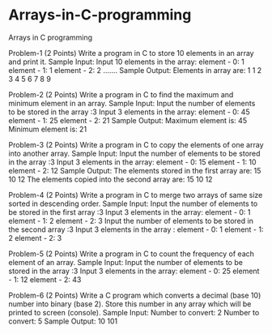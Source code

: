 # Arrays-in-C-programming
Arrays in C programming

Problem-1 (2 Points)
Write a program in C to store 10 elements in an array and print it.
Sample Input: Input 10 elements in the array: element - 0: 1 element - 1: 1 element - 2: 2
....... Sample Output: Elements in array are: 1 1 2 3 4 5 6 7 8 9

Problem-2 (2 Points)
Write a program in C to find the maximum and minimum element in an array.
Sample Input: Input the number of elements to be stored in the array :3 Input 3 elements in the array: element - 0: 45 element - 1: 25 element - 2: 21
Sample Output: Maximum element is: 45 Minimum element is: 21

Problem-3 (2 Points)
Write a program in C to copy the elements of one array into another array.
Sample Input: Input the number of elements to be stored in the array :3 Input 3 elements in the array: element - 0: 15 element - 1: 10 element - 2: 12
Sample Output: The elements stored in the first array are: 15 10 12 The elements copied into the second array are: 15 10 12

Problem-4 (2 Points)
Write a program in C to merge two arrays of same size sorted in descending order.
Sample Input: Input the number of elements to be stored in the first array :3 Input 3 elements in the array: element - 0: 1 element - 1: 2 element - 2: 3
Input the number of elements to be stored in the second array :3 Input 3 elements in the array : element - 0: 1 element - 1: 2 element - 2: 3

Problem-5 (2 Points)
Write a program in C to count the frequency of each element of an array.
Sample Input: Input the number of elements to be stored in the array :3 Input 3 elements in the array: element - 0: 25 element - 1: 12 element - 2: 43

Problem-6 (2 Points)
Write a C program which converts a decimal (base 10) number into binary (base 2). Store this number in any array which will be printed to screen (console).
Sample Input:
Number to convert: 2
Number to convert: 5
Sample Output:
10
101
